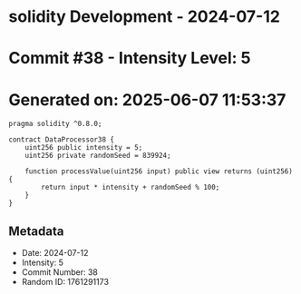 ﻿# solidity Development - 2024-07-12
# Commit #38 - Intensity Level: 5
# Generated on: 2025-06-07 11:53:37
```solidity
pragma solidity ^0.8.0;

contract DataProcessor38 {
    uint256 public intensity = 5;
    uint256 private randomSeed = 839924;

    function processValue(uint256 input) public view returns (uint256) {
        return input * intensity + randomSeed % 100;
    }
}
```
## Metadata
- Date: 2024-07-12
- Intensity: 5
- Commit Number: 38
- Random ID: 1761291173

